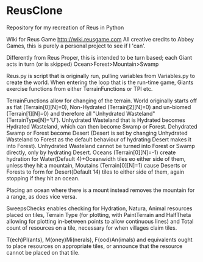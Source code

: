 # ReusClone
Repository for my recreation of Reus in Python

Wiki for Reus Game http://wiki.reusgame.com
All creative credits to Abbey Games, this is purely a personal project to see if I 'can'.

Differently from Reus Proper, this is intended to be turn based; each Giant acts in turn (or is skipped) 
Ocean>Forest>Mountain>Swamp

Reus.py is script that is originally run, pulling variables from Variables.py to create the world.
When entering the loop that is the run-time game, Giants exercise functions from either TerrainFunctions or TPl etc.

TerrainFunctions allow for changing of the terrain. World originally starts off as flat (Terrain[0][N]=0), Non-Hydrated (Terrain[2][N]=0) and un-biomed (Terrain[1][N]=0) and therefore all "Unhydrated Wasteland" (TerrainType[N]='U').
Unhydrated Wasteland that is Hydrated becomes Hydrated Wasteland, which can then become Swamp or Forest. Dehydrated Swamp or Forest become Desert (Desert is set by changing Unhydrated Wasteland to Forest as the default behaviour of hydrating Desert makes it into Forest). Unhydrated Wasteland cannot be turned into Forest or Swamp directly, only by hydrating Desert. Oceans (Terrain[0][N]=-1) create hydration for Water(Default 4)+Oceanwidth tiles eo either side of them, unless they hit a mountain, Moutains (Terrain[0][N]=1) cause Deserts or Forests to form for Desert(Default 14) tiles to either side of them, again stopping if they hit an ocean.

Placing an ocean where there is a mount instead removes the mountain for a range, as does vice versa.

SweepsChecks enables checking for Hydration, Natura, Animal resources placed on tiles, Terrain Type (for plotting, with PaintTerrain and HalfTheta allowing for plotting in-between points to allow continuous lines) and Total count of resources on a tile, necessary for when villages claim tiles.

T(ech)Pl(ants), M(oney)Mi(nerals), F(ood)An(imals) and equivalents ought to place resources on appropriate tiles, or announce that the resource cannot be placed on that tile.



